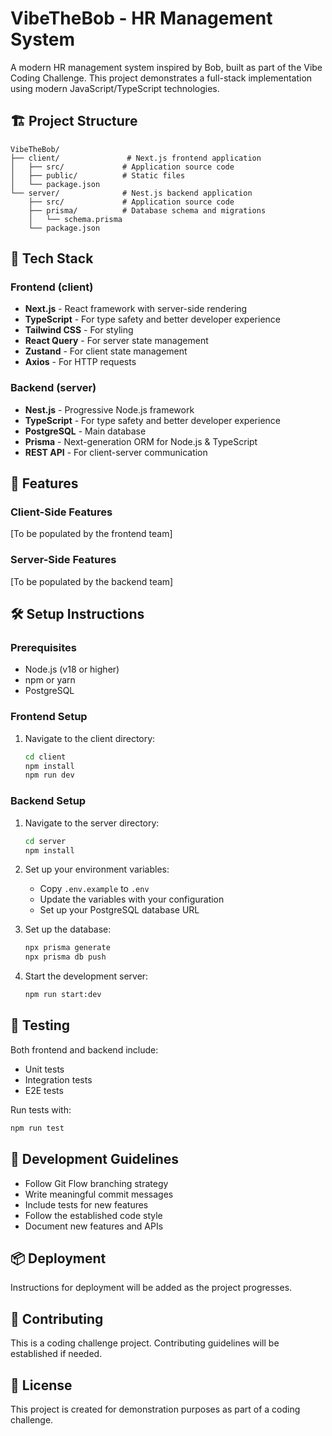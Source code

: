 # VibeTheBob - HR Management System

A modern HR management system inspired by Bob, built as part of the Vibe Coding Challenge. This project demonstrates a full-stack implementation using modern JavaScript/TypeScript technologies.

## 🏗️ Project Structure

```
VibeTheBob/
├── client/               # Next.js frontend application
│   ├── src/             # Application source code
│   ├── public/          # Static files
│   └── package.json     
└── server/              # Nest.js backend application
    ├── src/             # Application source code
    ├── prisma/          # Database schema and migrations
    │   └── schema.prisma
    └── package.json     
```

## 🚀 Tech Stack

### Frontend (client)
- **Next.js** - React framework with server-side rendering
- **TypeScript** - For type safety and better developer experience
- **Tailwind CSS** - For styling
- **React Query** - For server state management
- **Zustand** - For client state management
- **Axios** - For HTTP requests

### Backend (server)
- **Nest.js** - Progressive Node.js framework
- **TypeScript** - For type safety and better developer experience
- **PostgreSQL** - Main database
- **Prisma** - Next-generation ORM for Node.js & TypeScript
- **REST API** - For client-server communication

## 🎯 Features

### Client-Side Features
[To be populated by the frontend team]

### Server-Side Features
[To be populated by the backend team]

## 🛠️ Setup Instructions

### Prerequisites
- Node.js (v18 or higher)
- npm or yarn
- PostgreSQL

### Frontend Setup
1. Navigate to the client directory:
   ```bash
   cd client
   npm install
   npm run dev
   ```

### Backend Setup
1. Navigate to the server directory:
   ```bash
   cd server
   npm install
   ```

2. Set up your environment variables:
   - Copy `.env.example` to `.env`
   - Update the variables with your configuration
   - Set up your PostgreSQL database URL

3. Set up the database:
   ```bash
   npx prisma generate
   npx prisma db push
   ```

4. Start the development server:
   ```bash
   npm run start:dev
   ```

## 🧪 Testing

Both frontend and backend include:
- Unit tests
- Integration tests
- E2E tests

Run tests with:
```bash
npm run test
```

## 📝 Development Guidelines

- Follow Git Flow branching strategy
- Write meaningful commit messages
- Include tests for new features
- Follow the established code style
- Document new features and APIs

## 📦 Deployment

Instructions for deployment will be added as the project progresses.

## 🤝 Contributing

This is a coding challenge project. Contributing guidelines will be established if needed.

## 📄 License

This project is created for demonstration purposes as part of a coding challenge.